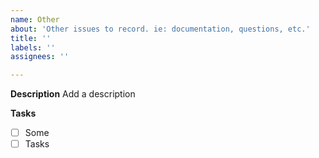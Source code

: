 ```yaml
---
name: Other
about: 'Other issues to record. ie: documentation, questions, etc.'
title: ''
labels: ''
assignees: ''

---
```


**Description**
Add a description

**Tasks**
- [ ] Some
- [ ] Tasks
